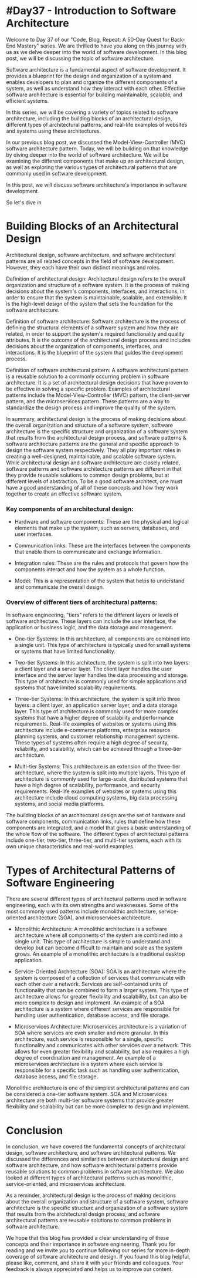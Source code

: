 # #Day37 - Introduction to Software Architecture

Welcome to Day 37 of our "Code, Blog, Repeat: A 50-Day Quest for Back-End Mastery" series. We are thrilled to have you along on this journey with us as we delve deeper into the world of software development. In this blog post, we will be discussing the topic of software architecture.

Software architecture is a fundamental aspect of software development. It provides a blueprint for the design and organization of a system and enables developers to plan and organize the different components of a system, as well as understand how they interact with each other. Effective software architecture is essential for building maintainable, scalable, and efficient systems.

In this series, we will be covering a variety of topics related to software architecture, including the building blocks of an architectural design, different types of architectural patterns, and real-life examples of websites and systems using these architectures.

In our previous blog post, we discussed the Model-View-Controller (MVC) software architecture pattern. Today, we will be building on that knowledge by diving deeper into the world of software architecture. We will be examining the different components that make up an architectural design, as well as exploring the various types of architectural patterns that are commonly used in software development.

In this post, we will discuss software architecture's importance in software development.

So let's dive in

# Building Blocks of an Architectural Design

Architectural design, software architecture, and software architectural patterns are all related concepts in the field of software development. However, they each have their own distinct meanings and roles.

Definition of architectural design: Architectural design refers to the overall organization and structure of a software system. It is the process of making decisions about the system's components, interfaces, and interactions, in order to ensure that the system is maintainable, scalable, and extensible. It is the high-level design of the system that sets the foundation for the software architecture.

Definition of software architecture: Software architecture is the process of defining the structural elements of a software system and how they are related, in order to support the system's required functionality and quality attributes. It is the outcome of the architectural design process and includes decisions about the organization of components, interfaces, and interactions. It is the blueprint of the system that guides the development process.

Definition of software architectural pattern: A software architectural pattern is a reusable solution to a commonly occurring problem in software architecture. It is a set of architectural design decisions that have proven to be effective in solving a specific problem. Examples of architectural patterns include the Model-View-Controller (MVC) pattern, the client-server pattern, and the microservices pattern. These patterns are a way to standardize the design process and improve the quality of the system.

In summary, architectural design is the process of making decisions about the overall organization and structure of a software system, software architecture is the specific structure and organization of a software system that results from the architectural design process, and software patterns & software architecture patterns are the general and specific approach to design the software system respectively. They all play important roles in creating a well-designed, maintainable, and scalable software system. While architectural design and software architecture are closely related, software patterns and software architecture patterns are different in that they provide reusable solutions to common design problems, but at different levels of abstraction. To be a good software architect, one must have a good understanding of all of these concepts and how they work together to create an effective software system.

### Key components of an architectural design:

* Hardware and software components: These are the physical and logical elements that make up the system, such as servers, databases, and user interfaces.
    
* Communication links: These are the interfaces between the components that enable them to communicate and exchange information.
    
* Integration rules: These are the rules and protocols that govern how the components interact and how the system as a whole function.
    
* Model: This is a representation of the system that helps to understand and communicate the overall design.
    

### Overview of different tiers of architectural patterns:

In software engineering, "tiers" refers to the different layers or levels of software architecture. These layers can include the user interface, the application or business logic, and the data storage and management.

* One-tier Systems: In this architecture, all components are combined into a single unit. This type of architecture is typically used for small systems or systems that have limited functionality.
    
* Two-tier Systems: In this architecture, the system is split into two layers: a client layer and a server layer. The client layer handles the user interface and the server layer handles the data processing and storage. This type of architecture is commonly used for simple applications and systems that have limited scalability requirements.
    
* Three-tier Systems: In this architecture, the system is split into three layers: a client layer, an application server layer, and a data storage layer. This type of architecture is commonly used for more complex systems that have a higher degree of scalability and performance requirements. Real-life examples of websites or systems using this architecture include e-commerce platforms, enterprise resource planning systems, and customer relationship management systems. These types of systems often require a high degree of security, reliability, and scalability, which can be achieved through a three-tier architecture.
    
* Multi-tier Systems: This architecture is an extension of the three-tier architecture, where the system is split into multiple layers. This type of architecture is commonly used for large-scale, distributed systems that have a high degree of scalability, performance, and security requirements. Real-life examples of websites or systems using this architecture include cloud computing systems, big data processing systems, and social media platforms.
    

The building blocks of an architectural design are the set of hardware and software components, communication links, rules that define how these components are integrated, and a model that gives a basic understanding of the whole flow of the software. The different types of architectural patterns include one-tier, two-tier, three-tier, and multi-tier systems, each with its own unique characteristics and real-world examples.

# Types of Architectural Patterns of Software Engineering

There are several different types of architectural patterns used in software engineering, each with its own strengths and weaknesses. Some of the most commonly used patterns include monolithic architecture, service-oriented architecture (SOA), and microservices architecture.

* Monolithic Architecture: A monolithic architecture is a software architecture where all components of the system are combined into a single unit. This type of architecture is simple to understand and develop but can become difficult to maintain and scale as the system grows. An example of a monolithic architecture is a traditional desktop application.
    
* Service-Oriented Architecture (SOA): SOA is an architecture where the system is composed of a collection of services that communicate with each other over a network. Services are self-contained units of functionality that can be combined to form a larger system. This type of architecture allows for greater flexibility and scalability, but can also be more complex to design and implement. An example of a SOA architecture is a system where different services are responsible for handling user authentication, database access, and file storage.
    
* Microservices Architecture: Microservices architecture is a variation of SOA where services are even smaller and more granular. In this architecture, each service is responsible for a single, specific functionality and communicates with other services over a network. This allows for even greater flexibility and scalability, but also requires a high degree of coordination and management. An example of a microservices architecture is a system where each service is responsible for a specific task such as handling user authentication, database access, and file storage.
    

Monolithic architecture is one of the simplest architectural patterns and can be considered a one-tier software system. SOA and Microservices architecture are both multi-tier software systems that provide greater flexibility and scalability but can be more complex to design and implement.

# Conclusion

In conclusion, we have covered the fundamental concepts of architectural design, software architecture, and software architectural patterns. We discussed the differences and similarities between architectural design and software architecture, and how software architectural patterns provide reusable solutions to common problems in software architecture. We also looked at different types of architectural patterns such as monolithic, service-oriented, and microservices architecture.

As a reminder, architectural design is the process of making decisions about the overall organization and structure of a software system, software architecture is the specific structure and organization of a software system that results from the architectural design process, and software architectural patterns are reusable solutions to common problems in software architecture.

We hope that this blog has provided a clear understanding of these concepts and their importance in software engineering. Thank you for reading and we invite you to continue following our series for more in-depth coverage of software architecture and design. If you found this blog helpful, please like, comment, and share it with your friends and colleagues. Your feedback is always appreciated and helps us to improve our content.